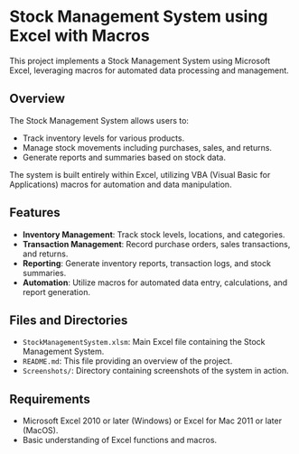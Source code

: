 # Stock Management System using Excel with Macros

This project implements a Stock Management System using Microsoft Excel, leveraging macros for automated data processing and management.

## Overview

The Stock Management System allows users to:

- Track inventory levels for various products.
- Manage stock movements including purchases, sales, and returns.
- Generate reports and summaries based on stock data.

The system is built entirely within Excel, utilizing VBA (Visual Basic for Applications) macros for automation and data manipulation.

## Features

- **Inventory Management**: Track stock levels, locations, and categories.
- **Transaction Management**: Record purchase orders, sales transactions, and returns.
- **Reporting**: Generate inventory reports, transaction logs, and stock summaries.
- **Automation**: Utilize macros for automated data entry, calculations, and report generation.

## Files and Directories

- `StockManagementSystem.xlsm`: Main Excel file containing the Stock Management System.
- `README.md`: This file providing an overview of the project.
- `Screenshots/`: Directory containing screenshots of the system in action.

## Requirements

- Microsoft Excel 2010 or later (Windows) or Excel for Mac 2011 or later (MacOS).
- Basic understanding of Excel functions and macros.
